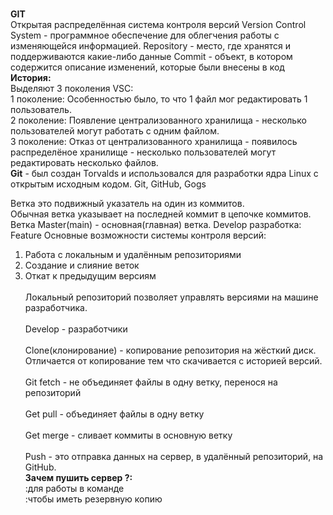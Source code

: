 <br/><b>GIT</b><br/>
Открытая распределённая система контроля версий
Version Control System - программное обеспечение для облегчения работы с изменяющейся информацией.
Repository - место, где хранятся и поддерживаются какие-либо данные
Commit - объект, в котором содержится описание изменений, которые были внесены в код
<br/><b>История:</b><br/>
Выделяют 3 поколения VSC:
<br/>1 поколение: Особенностью было, то что 1 файл мог редактировать 1 пользователь.<br/>
2 поколение: Появление централизованного хранилища - несколько пользователей могут работать с одним файлом.
<br/>3 поколение: Отказ от централизованного хранилища - появилось распределёное хранилище - несколько пользователей могут редактировать несколько файлов.<br/>
<b>Git</b> - был создан Torvalds и использовался для разработки ядра Linux с открытым исходным кодом.
Git, GitHub, Gogs

Ветка это подвижный указатель на один из коммитов. <br/>Обычная ветка указывает на последней коммит в цепочке коммитов.<br/>
Ветка Master(main) - основная(главная) ветка.
Develop разработка: Feature
Основные возможности системы контроля версий:
1. Работа с локальным и удалённым репозиториями
2. Создание и слияние веток
3. Откат к предыдущим версиям<br/>
<br/>Локальный репозиторий позволяет управлять версиями на машине разработчика.<br/>
<br/>Develop - разработчики<br/>
<br/>Clone(клонирование) - копирование репозитория на жёсткий диск. Отличается от копирование тем что скачивается с историей версий.<br/>
<br/>Git fetch - не объединяет файлы в одну ветку, перенося на репозиторий<br/>
<br/>Get pull - объединяет файлы в одну ветку<br/>
<br/>Get merge - сливает коммиты в основную ветку<br/>
<br/>Push - это отправка данных на сервер, в удалённый репозиторий, на GitHub.<br/>
<b>Зачем пушить сервер ?:</b>
<br/>:для работы в команде<br/>
:чтобы иметь резервную копию
